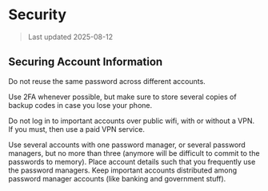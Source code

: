 # Security

> Last updated 2025-08-12


## Securing Account Information

Do not reuse the same password across different accounts.

Use 2FA whenever possible, but make sure to store several copies of backup codes in case you lose your phone.

Do not log in to important accounts over public wifi, with or without a VPN. If you must, then use a paid VPN service.

Use several accounts with one password manager, or several password managers, but no more than three (anymore will be difficult to commit to the passwords to memory). Place account details such that you frequently use the password managers.
Keep important accounts distributed among password manager accounts (like banking and government stuff).
